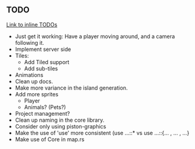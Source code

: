 ## TODO

[Link to inline TODOs](https://github.com/Ticki/Open-Sea/search?utf8=%E2%9C%93&q=TODO)

* Just get it working: Have a player moving around, and a camera following it.
* Implement server side
* Tiles:
  - Add Tiled support
  - Add sub-tiles
* Animations
* Clean up docs.
* Make more variance in the island generation.
* Add more sprites
  - Player
  - Animals? (Pets?)
* Project management?
* Clean up naming in the core library.
* Consider only using piston-graphics
* Make the use of 'use' more consistent (use ...::* vs use ...::{... , ... , ...}
* Make use of Core in map.rs    

